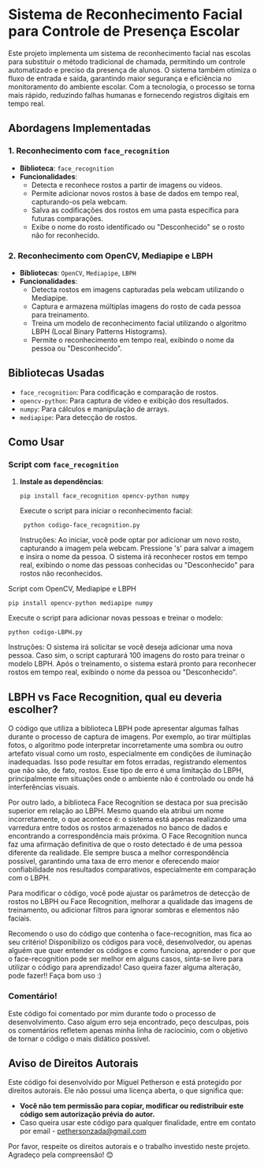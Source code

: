 # Sistema de Reconhecimento Facial para Controle de Presença Escolar

Este projeto implementa um sistema de reconhecimento facial nas escolas para substituir o método tradicional de chamada, permitindo um controle automatizado e preciso da presença de alunos. O sistema também otimiza o fluxo de entrada e saída, garantindo maior segurança e eficiência no monitoramento do ambiente escolar. Com a tecnologia, o processo se torna mais rápido, reduzindo falhas humanas e fornecendo registros digitais em tempo real.

## Abordagens Implementadas

### 1. Reconhecimento com `face_recognition`

- **Biblioteca**: `face_recognition`
- **Funcionalidades**:
  - Detecta e reconhece rostos a partir de imagens ou vídeos.
  - Permite adicionar novos rostos à base de dados em tempo real, capturando-os pela webcam.
  - Salva as codificações dos rostos em uma pasta específica para futuras comparações.
  - Exibe o nome do rosto identificado ou "Desconhecido" se o rosto não for reconhecido.

### 2. Reconhecimento com OpenCV, Mediapipe e LBPH

- **Bibliotecas**: `OpenCV`, `Mediapipe`, `LBPH`
- **Funcionalidades**:
  - Detecta rostos em imagens capturadas pela webcam utilizando o Mediapipe.
  - Captura e armazena múltiplas imagens do rosto de cada pessoa para treinamento.
  - Treina um modelo de reconhecimento facial utilizando o algoritmo LBPH (Local Binary Patterns Histograms).
  - Permite o reconhecimento em tempo real, exibindo o nome da pessoa ou "Desconhecido".

## Bibliotecas Usadas

- `face_recognition`: Para codificação e comparação de rostos.
- `opencv-python`: Para captura de vídeo e exibição dos resultados.
- `numpy`: Para cálculos e manipulação de arrays.
- `mediapipe`: Para detecção de rostos.

## Como Usar

### Script com `face_recognition`

1. **Instale as dependências**:
   ```
   pip install face_recognition opencv-python numpy
   ```
    Execute o script para iniciar o reconhecimento facial:

   ```
    python codigo-face_recognition.py
   ```
    Instruções:
        Ao iniciar, você pode optar por adicionar um novo rosto, capturando a imagem pela webcam.
        Pressione 's' para salvar a imagem e insira o nome da pessoa.
        O sistema irá reconhecer rostos em tempo real, exibindo o nome das pessoas conhecidas ou "Desconhecido" para rostos não reconhecidos.

Script com OpenCV, Mediapipe e LBPH

   ```
pip install opencv-python mediapipe numpy
   ```
Execute o script para adicionar novas pessoas e treinar o modelo:

   ```
python codigo-LBPH.py
   ```
Instruções:
    O sistema irá solicitar se você deseja adicionar uma nova pessoa.
    Caso sim, o script capturará 100 imagens do rosto para treinar o modelo LBPH.
    Após o treinamento, o sistema estará pronto para reconhecer rostos em tempo real, exibindo o nome da pessoa ou "Desconhecido".

## LBPH vs Face Recognition, qual eu deveria escolher?

O código que utiliza a biblioteca LBPH pode apresentar algumas falhas durante o processo de captura de imagens. Por exemplo, ao tirar múltiplas fotos, o algoritmo pode interpretar incorretamente uma sombra ou outro artefato visual como um rosto, especialmente em condições de iluminação inadequadas. Isso pode resultar em fotos erradas, registrando elementos que não são, de fato, rostos. Esse tipo de erro é uma limitação do LBPH, principalmente em situações onde o ambiente não é controlado ou onde há interferências visuais.

Por outro lado, a biblioteca Face Recognition se destaca por sua precisão superior em relação ao LBPH. Mesmo quando ela atribui um nome incorretamente, o que acontece é: o sistema está apenas realizando uma varredura entre todos os rostos armazenados no banco de dados e encontrando a correspondência mais próxima. O Face Recognition nunca faz uma afirmação definitiva de que o rosto detectado é de uma pessoa diferente da realidade. Ele sempre busca a melhor correspondência possível, garantindo uma taxa de erro menor e oferecendo maior confiabilidade nos resultados comparativos, especialmente em comparação com o LBPH.

Para modificar o código, você pode ajustar os parâmetros de detecção de rostos no LBPH ou Face Recognition, melhorar a qualidade das imagens de treinamento, ou adicionar filtros para ignorar sombras e elementos não faciais.

Recomendo o uso do código que contenha o face-recognition, mas fica ao seu critério! Disponibilizo os códigos para você, desenvolvedor, ou apenas alguém que quer entender os códigos e como funciona, aprender o por que o face-recognition pode ser melhor em alguns casos, sinta-se livre para utilizar o código para aprendizado! Caso queira fazer alguma alteração, pode fazer!! Faça bom uso :)

### Comentário!

Este código foi comentado por mim durante todo o processo de desenvolvimento. Caso algum erro seja encontrado, peço desculpas, pois os comentários refletem apenas minha linha de raciocínio, com o objetivo de tornar o código o mais didático possível.

## Aviso de Direitos Autorais

Este código foi desenvolvido por Miguel Petherson e está protegido por direitos autorais. Ele não possui uma licença aberta, o que significa que:  

- **Você não tem permissão para copiar, modificar ou redistribuir este código sem autorização prévia do autor.**
- Caso queira usar este código para qualquer finalidade, entre em contato por email - pethersonzada@gmail.com  

Por favor, respeite os direitos autorais e o trabalho investido neste projeto.  
Agradeço pela compreensão! 😊




